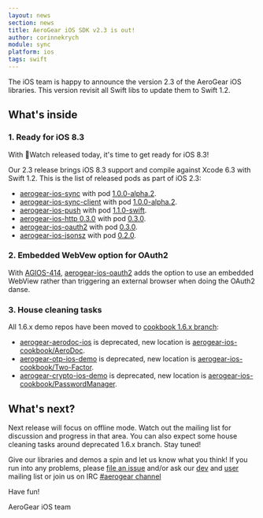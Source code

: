 ```yaml
---
layout: news
section: news
title: AeroGear iOS SDK v2.3 is out!
author: corinnekrych
module: sync
platform: ios
tags: swift
---
```


The iOS team is happy to announce the version 2.3 of the AeroGear iOS libraries. This version revisit all Swift libs to update them to Swift 1.2.

## What's inside

### 1. Ready for iOS 8.3

With Watch released today, it's time to get ready for iOS 8.3! 

Our 2.3 release brings iOS 8.3 support and compile against Xcode 6.3 with Swift 1.2. This is the list of released pods as part of iOS 2.3:

- [aerogear-ios-sync](https://github.com/aerogear/aerogear-ios-sync) with pod [1.0.0-alpha.2](http://cocoadocs.org/docsets/AeroGearSync/1.0.0-alpha.2/). 
- [aerogear-ios-sync-client](https://github.com/aerogear/aerogear-ios-sync-client) with pod [1.0.0-alpha.2](http://cocoadocs.org/docsets/AeroGearSyncClient/1.0.0-alpha.2/).
- [aerogear-ios-push](https://github.com/aerogear/aerogear-ios-push) with pod [1.1.0-swift](http://cocoadocs.org/docsets/AeroGear-Push-Swift/1.1.0).
- [aerogear-ios-http 0.3.0](https://github.com/aerogear/aerogear-ios-http) with pod [0.3.0](http://cocoadocs.org/docsets/AeroGearHttp/0.3.0).
- [aerogear-ios-oauth2](https://github.com/aerogear/aerogear-ios-oauth2) with pod [0.3.0](http://cocoadocs.org/docsets/AeroGearOAuth2/0.3.0).    
- [aerogear-ios-jsonsz](https://github.com/aerogear/aerogear-ios-jsonsz) with pod [0.2.0](http://cocoadocs.org/docsets/AeroGearJsonsz/0.2.0).

### 2. Embedded WebVew option for OAuth2

With [AGIOS-414](https://issues.jboss.org/browse/AGIOS-414), [aerogear-ios-oauth2](https://github.com/aerogear/aerogear-ios-oauth2) adds the option to use an embedded WebView rather than triggering an external browser when doing the OAuth2 danse.

### 3. House cleaning tasks

All 1.6.x demo repos have been moved to [cookbook 1.6.x branch](https://github.com/aerogear/aerogear-ios-cookbook/tree/1.6.x): 
- [aerogear-aerodoc-ios](https://github.com/aerogear/aerogear-aerodoc-ios) is deprecated, new location is [aerogear-ios-cookbook/AeroDoc](https://github.com/aerogear/aerogear-ios-cookbook/tree/1.6.x/AeroDoc).
- [aerogear-otp-ios-demo](https://github.com/aerogear/aerogear-otp-ios-demo) is deprecated, new location is [aerogear-ios-cookbook/Two-Factor](https://github.com/aerogear/aerogear-ios-cookbook/tree/1.6.x/Two-Factor).
- [aerogear-crypto-ios-demo](https://github.com/aerogear/aerogear-crypto-ios-demo) is deprecated, new location is [aerogear-ios-cookbook/PasswordManager](https://github.com/aerogear/aerogear-ios-cookbook/tree/1.6.x/PasswordManager).

## What's next?

Next release will focus on offline mode. Watch out the mailing list for discussion and progress in that area. You can also expect some house cleaning tasks around deprecated 1.6.x branch. Stay tuned!

Give our libraries and demos a spin and let us know what you think!  If you run into any problems, please [file an issue](http://issues.jboss.org/browse/AGIOS)  and/or ask our [dev](https://lists.jboss.org/mailman/listinfo/aerogear-dev) and [user](https://lists.jboss.org/mailman/listinfo/aerogear-users) mailing list or join us on IRC  [#aerogear channel](irc://irc.freenode.net/aerogear)

Have fun!

AeroGear iOS team